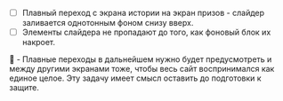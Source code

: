 - [ ] Плавный переход с экрана истории на экран призов - слайдер заливается однотонным фоном снизу вверх.
- [ ] Элементы слайдера не пропадают до того, как фоновый блок их накроет.

:large_blue_diamond: - Плавные переходы в дальнейшем нужно будет предусмотреть и между другими экранами тоже, чтобы весь сайт воспринимался как единое целое. Эту задачу имеет смысл оставить до подготовки к защите.


